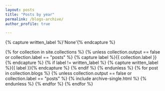 ```yaml
---
layout: posts
title: "Posts by year"
permalink: /blogs-archive/
author_profile: true

---
```


{% capture written_label %}'None'{% endcapture %}

{% for collection in site.collections %}
  {% unless collection.output == false or collection.label == "posts" %}
    {% capture label %}{{ collection.label }}{% endcapture %}
    {% if label != written_label %}
      {% capture written_label %}{{ label }}{% endcapture %}
    {% endif %}
  {% endunless %}
  {% for post in collection.blogs %}
    {% unless collection.output == false or collection.label == "posts" %}
      {% include archive-single.html %}
    {% endunless %}
  {% endfor %}
{% endfor %}
